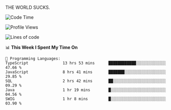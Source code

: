 THE WORLD SUCKS.

<!--START_SECTION:waka-->
![Code Time](http://img.shields.io/badge/Code%20Time-603%20hrs%2034%20mins-blue)

![Profile Views](http://img.shields.io/badge/Profile%20Views-0-blue)

![Lines of code](https://img.shields.io/badge/From%20Hello%20World%20I%27ve%20Written-2.2%20million%20lines%20of%20code-blue)

📊 **This Week I Spent My Time On** 

```text
💬 Programming Languages: 
TypeScript               13 hrs 53 mins      ████████████░░░░░░░░░░░░░   47.66 % 
JavaScript               8 hrs 41 mins       ███████░░░░░░░░░░░░░░░░░░   29.85 % 
SQL                      2 hrs 42 mins       ██░░░░░░░░░░░░░░░░░░░░░░░   09.29 % 
Java                     1 hr 19 mins        █░░░░░░░░░░░░░░░░░░░░░░░░   04.56 % 
SWIG                     1 hr 8 mins         █░░░░░░░░░░░░░░░░░░░░░░░░   03.90 % 
```


<!--END_SECTION:waka-->
